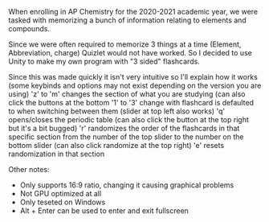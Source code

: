 When enrolling in AP Chemistry for the 2020-2021 academic year, we were tasked with memorizing a bunch of information relating to elements and compounds.

Since we were often required to memorize 3 things at a time (Element, Abbreviation, charge) Quizlet would not have worked. 
So I decided to use Unity to make my own program with "3 sided" flashcards.

Since this was made quickly it isn't very intuitive so I'll explain how it works (some keybinds and options may not exist depending on the version you are using)
  'z' to 'm' changes the section of what you are studying (can also click the buttons at the bottom
  '1' to '3' change with flashcard is defaulted to when switching between them (slider at top left also works)
  'q' opens/closes the periodic table (can also click the button at the top right but it's a bit bugged)
  'r' randomizes the order of the flashcards in that specific section from the number of the top slider to the number on the bottom slider (can also click randomize at the top right)
  'e' resets randomization in that section
  
Other notes:
  - Only supports 16:9 ratio, changing it causing graphical problems
  - Not GPU optimized at all
  - Only teseted on Windows
  - Alt + Enter can be used to enter and exit fullscreen
